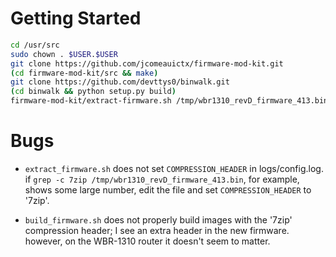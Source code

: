 # Getting Started

```bash
cd /usr/src
sudo chown . $USER.$USER
git clone https://github.com/jcomeauictx/firmware-mod-kit.git
(cd firmware-mod-kit/src && make)
git clone https://github.com/devttys0/binwalk.git
(cd binwalk && python setup.py build)
firmware-mod-kit/extract-firmware.sh /tmp/wbr1310_revD_firmware_413.bin /tmp/wbr1310_revD_firmware_413
```

# Bugs

*  `extract_firmware.sh` does not set `COMPRESSION_HEADER` in logs/config.log.
   if `grep -c 7zip /tmp/wbr1310_revD_firmware_413.bin`, for example, shows
   some large number, edit the file and set `COMPRESSION_HEADER` to '7zip'.

*  `build_firmware.sh` does not properly build images with the '7zip'
   compression header; I see an extra header in the new firmware. however,
   on the WBR-1310 router it doesn't seem to matter.
